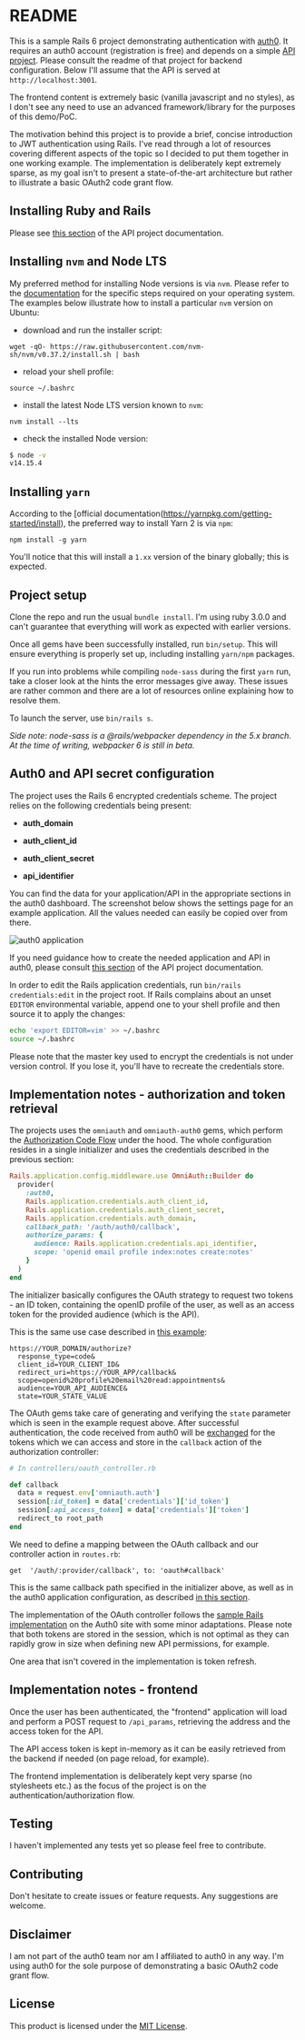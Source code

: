 # README

This is a sample Rails 6 project demonstrating authentication with
[auth0](https://auth0.com/). It requires an auth0 account (registration is free)
and depends on a simple
[API project](https://github.com/npetkov/auth0_rails_api_example). Please consult the
readme of that project for backend configuration. Below I'll assume that the API
is served at `http://localhost:3001`.

The frontend content is extremely basic (vanilla javascript and no styles), as I
don't see any need to use an advanced framework/library for the purposes of this
demo/PoC.

The motivation behind this project is to provide a brief, concise introduction
to JWT authentication using Rails. I've read through a lot of resources covering
different aspects of the topic so I decided to put them together in one working
example. The implementation is deliberately kept extremely sparse, as my goal
isn't to present a state-of-the-art architecture but rather to illustrate a
basic OAuth2 code grant flow.

## Installing Ruby and Rails

Please see [this section](https://github.com/npetkov/auth0_rails_api_example#installing-rbenv-and-ruby)
of the API project documentation.
## Installing `nvm` and Node LTS

My preferred method for installing Node versions is via `nvm`. Please refer to
the [documentation](https://github.com/nvm-sh/nvm) for the specific steps
required on your operating system. The examples below illustrate how to install
a particular `nvm` version on Ubuntu:

*  download and run the installer script:

`wget -qO- https://raw.githubusercontent.com/nvm-sh/nvm/v0.37.2/install.sh | bash`

* reload your shell profile:

`source ~/.bashrc`

* install the latest Node LTS version known to `nvm`:

`nvm install --lts`

* check the installed Node version:

``` bash
$ node -v
v14.15.4
```

## Installing `yarn`

According to the [official documentation(https://yarnpkg.com/getting-started/install),
the preferred way to install Yarn 2 is via `npm`:

`npm install -g yarn`

You'll notice that this will install a `1.xx` version of the binary globally;
this is expected.
## Project setup

Clone the repo and run the usual `bundle install`. I'm using ruby 3.0.0 and
can't guarantee that everything will work as expected with earlier versions.

Once all gems have been successfully installed, run `bin/setup`. This will
ensure everything is properly set up, including installing `yarn/npm` packages.

If you run into problems while compiling `node-sass` during the first `yarn`
run, take a closer look at the hints the error messages give away. These issues
are rather common and there are a lot of resources online explaining how to
resolve them.

To launch the server, use `bin/rails s`.

*Side note: node-sass is a @rails/webpacker dependency in the 5.x branch. At the
time of writing, webpacker 6 is still in beta.*
## Auth0 and API secret configuration

The project uses the Rails 6 encrypted credentials scheme. The project relies on
the following credentials being present:

* __auth_domain__

* __auth_client_id__

* __auth_client_secret__

* __api_identifier__

You can find the data for your application/API in the appropriate sections in
the auth0 dashboard. The screenshot below shows the settings page for an
example application. All the values needed can easily be copied over from there.

![auth0 application](./.assets/auth0_app_config.png)

If you need guidance how to create the needed application and API in auth0,
please consult [this section](https://github.com/npetkov/auth0_rails_api_example#setting-up-an-auth0-application-and-api)
of the API project documentation.

In order to edit the Rails application credentials, run `bin/rails credentials:edit`
in the project root. If Rails complains about an unset `EDITOR` environmental
variable, append one to your shell profile and then source it to apply the
changes:

``` bash
echo 'export EDITOR=vim' >> ~/.bashrc
source ~/.bashrc
```

Please note that the master key used to encrypt the credentials is not under
version control. If you lose it, you'll have to recreate the credentials store.

## Implementation notes - authorization and token retrieval

The projects uses the `omniauth` and `omniauth-auth0` gems, which perform the
[Authorization Code Flow](https://auth0.com/docs/flows/authorization-code-flow)
under the hood. The whole configuration resides in a single initializer and uses
the credentials described in the previous section:

``` ruby
Rails.application.config.middleware.use OmniAuth::Builder do
  provider(
    :auth0,
    Rails.application.credentials.auth_client_id,
    Rails.application.credentials.auth_client_secret,
    Rails.application.credentials.auth_domain,
    callback_path: '/auth/auth0/callback',
    authorize_params: {
      audience: Rails.application.credentials.api_identifier,
      scope: 'openid email profile index:notes create:notes'
    }
  )
end
```

The initializer basically configures the OAuth strategy to request two tokens - an
ID token, containing the openID profile of the user, as well as an access token
for the provided audience (which is the API).

This is the same use case described in [this example](https://auth0.com/docs/scopes/sample-use-cases-scopes-and-claims#authenticate-a-user-and-request-standard-claims-and-custom-api-access):

```
https://YOUR_DOMAIN/authorize?
  response_type=code&
  client_id=YOUR_CLIENT_ID&
  redirect_uri=https://YOUR_APP/callback&
  scope=openid%20profile%20email%20read:appointments&
  audience=YOUR_API_AUDIENCE&
  state=YOUR_STATE_VALUE
```

The OAuth gems take care of generating and verifying the `state` parameter which
is seen in the example request above. After successful authentication, the code
received from auth0 will be [exchanged](https://auth0.com/docs/api/authentication#get-token)
for the tokens which we can access and store in the `callback` action of the
authorization controller:

``` ruby
# In controllers/oauth_controller.rb

def callback
  data = request.env['omniauth.auth']
  session[:id_token] = data['credentials']['id_token']
  session[:api_access_token] = data['credentials']['token']
  redirect_to root_path
end
```

We need to define a mapping between the OAuth callback and our controller action
in `routes.rb`:

```
get  '/auth/:provider/callback', to: 'oauth#callback'
```

This is the same callback path specified in the initializer above, as well as in the
auth0 application configuration, as described [in this
section](https://github.com/npetkov/auth0_rails_api_example#creating-a-new-application).

The implementation of the OAuth controller follows the [sample Rails
implementation](https://auth0.com/docs/quickstart/webapp/rails) on the Auth0
site with some minor adaptations. Please note that both tokens are stored in the
session, which is not optimal as they can rapidly grow in size when defining new
API permissions, for example.

One area that isn't covered in the implementation is token refresh.

## Implementation notes - frontend

Once the user has been authenticated, the "frontend" application will load
and perform a POST request to `/api_params`, retrieving the address
and the access token for the API.

The API access token is kept in-memory as it can be easily retrieved from the
backend if needed (on page reload, for example).

The frontend implementation is deliberately kept very sparse (no stylesheets
etc.) as the focus of the project is on the authentication/authorization flow.
## Testing

I haven't implemented any tests yet so please feel free to contribute.

## Contributing

Don't hesitate to create issues or feature requests. Any suggestions are welcome.
## Disclaimer

I am not part of the auth0 team nor am I affiliated to auth0 in any way. I'm using auth0 for the sole purpose of
demonstrating a basic OAuth2 code grant flow.

## License

This product is licensed under the [MIT License](https://github.com/npetkov/auth0_rails_frontend_example/blob/dev/LICENSE).

